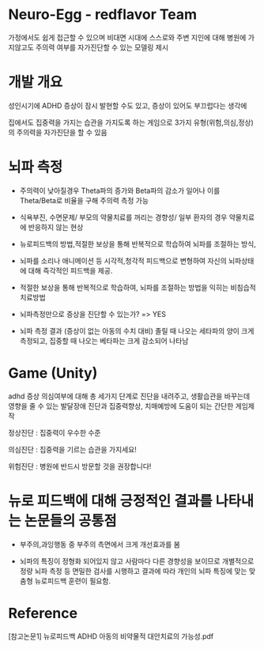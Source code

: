 # Neuro-Egg - redflavor Team
가정에서도 쉽게 접근할 수 있으며 비대면 시대에 스스로와 주변 지인에 대해 병원에 가지않고도 주의력 여부를 자가진단할 수 있는 모델링 제시  

# 개발 개요
성인시기에 ADHD 증상이 잠시 발현할 수도 있고, 증상이 있어도 부끄럽다는 생각에  

집에서도 집중력을 가지는 습관을 가지도록 하는 게임으로 3가지 유형(위험,의심,정상)의 주의력을 자가진단을 할 수 있음


# 뇌파 측정
- 주의력이 낮아질경우 Theta파의 증가와 Beta파의 감소가 일어나 이를 Theta/Beta로 비율을 구해 주의력 측정 가능  

- 식욕부진, 수면문제/ 부모의 약물치료를 꺼리는 경향성/ 일부 환자의 경우 약물치료에 반응하지 않는 현상  

- 뉴로피드백의 방법,적절한 보상을 통해 반복적으로 학습하여 뇌파를 조절하는 방식,  

- 뇌파를 소리나 애니메이션 등 시각적,청각적 피드백으로 변형하여 자신의 뇌파상태에 대해 즉각적인 피드백을 제공.  

- 적절한 보상을 통해 반복적으로 학습하여, 뇌파를 조절하는 방법을 익히는 비침습적 치료방법  
 
- 뇌파측정만으로 증상을 진단할 수 있는가? => YES  
 
- 뇌파 측정 결과 (증상이 없는 아동의 수치 대비) 졸릴 때 나오는 세타파의 양이 크게 측정되고, 집중할 때 나오는 베타파는 크게 감소되어 나타남  

# Game (Unity)
adhd 증상 의심여부에 대해 총 세가지 단계로 진단을 내려주고, 생활습관을 바꾸는데 영향을 줄 수 있는 발달장애 진단과 집중력향상, 치매예방에 도움이 되는 간단한 게임제작  

정상진단 : 집중력이 우수한 수준  

의심진단 : 집중력을 기르는 습관을 가지세요!  

위험진단 : 병원에 반드시 방문할 것을 권장합니다!  

# 뉴로 피드백에 대해 긍정적인 결과를 나타내는 논문들의 공통점
  - 부주의,과잉행동 중 부주의 측면에서 크게 개선효과를 봄  
  
  - 뇌파의 특징이 정형화 되어있지 않고 사람마다 다른 경향성을 보이므로
    개별적으로 정량 뇌파 측정 등 면밀한 검사를 시행하고
    결과에 따라 개인의 뇌파 특징에 맞는 맞춤형 뉴로피드백 훈련이 필요함.


# Reference

[참고논문1] 뉴로피드백 ADHD 아동의 비약물적 대안치료의 가능성.pdf
